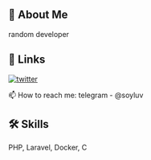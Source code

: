 
## 🚀 About Me
random developer


## 🔗 Links
<!-- [![linkedin](https://img.shields.io/badge/linkedin-0A66C2?style=for-the-badge&logo=linkedin&logoColor=white)](https://www.linkedin.com/in/danil-timofeev-810199233/) -->
[![twitter](https://img.shields.io/badge/twitter-1DA1F2?style=for-the-badge&logo=twitter&logoColor=white)](https://twitter.com/soyombo0)

📫 How to reach me: telegram - @soyluv


## 🛠 Skills
PHP, Laravel, Docker, C

